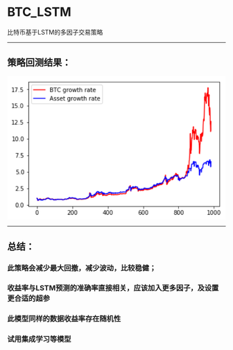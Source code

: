 # BTC_LSTM
比特币基于LSTM的多因子交易策略
***

## 策略回测结果：

<p>
  <img src="1.png" align="center" width="800">
</p>

***



## 总结：
### 此策略会减少最大回撤，减少波动，比较稳健；
### 收益率与LSTM预测的准确率直接相关，应该加入更多因子，及设置更合适的超参
### 此模型同样的数据收益率存在随机性
### 试用集成学习等模型
